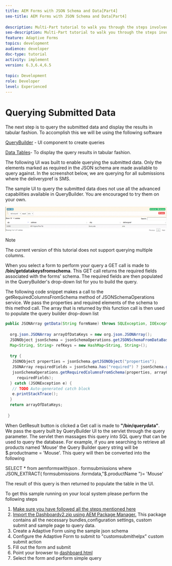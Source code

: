 ```yaml
---
title: AEM Forms with JSON Schema and Data[Part4]
seo-title: AEM Forms with JSON Schema and Data[Part4]

description: Multi-Part tutorial to walk you through the steps involved in creating Adaptive Form with JSON schema and querying the submitted data.
seo-description: Multi-Part tutorial to walk you through the steps involved in creating Adaptive Form with JSON schema and querying the submitted data.
feature: Adaptive Forms
topics: development
audience: developer
doc-type: tutorial
activity: implement
version: 6.3,6.4,6.5

topic: Development
role: Developer
level: Experienced
---
```


# Querying Submitted Data


The next step is to query the submitted data and display the results in tabular fashion. To accomplish this we will be using the following software

[QueryBuilder](https://querybuilder.js.org/) - UI component to create queries

[Data Tables](https://datatables.net/)- To display the query results in tabular fashion.

The following UI was built to enable querying the submitted data. Only the elements marked as required in the JSON schema are made available to query against. In the screenshot below, we are querying for all submissions where the deliverypref is SMS.

The sample UI to query the submitted data does not use all the advanced capabilities available in QueryBuilder. You are encouraged to try them on your own.

![querybuilder](assets/querybuilderui.gif)

>[!NOTE]
>
>The current version of this tutorial does not support querying multiple columns.

When you select a form to perform your query a GET call is made to **/bin/getdatakeysfromschema**. This GET call returns the required fields associated with the forms' schema. The required fields are then populated in the QueryBuilder's drop-down list for you to build the query.

The following code snippet makes a call to the getRequiredColumnsFromSchema method of JSONSchemaOperations service. We pass the properties and required elements of the schema to this method call. The array that is returned by this function call is then used to populate the query builder drop-down list

```java
public JSONArray getData(String formName) throws SQLException, IOException {

  org.json.JSONArray arrayOfDataKeys = new org.json.JSONArray();
  JSONObject jsonSchema = jsonSchemaOperations.getJSONSchemaFromDataBase(formName);
  Map<String, String> refKeys = new HashMap<String, String>();

  try {
   JSONObject properties = jsonSchema.getJSONObject("properties");
   JSONArray requiredFields = jsonSchema.has("required") ? jsonSchema.getJSONArray("required") : null;
   jsonSchemaOperations.getRequiredColumnsFromSchema(properties, arrayOfDataKeys, "", jsonSchema, refKeys,
     requiredFields);
  } catch (JSONException e) {
   // TODO Auto-generated catch block
   e.printStackTrace();
  }
  return arrayOfDataKeys;

 }
```

When GetResult button is clicked a Get call is made to **"/bin/querydata"**. We pass the query built by QueryBuilder UI to the servlet through the query parameter. The servlet then massages this query into SQL query that can be used to query the database. For example, if you are searching to retrieve all products named 'Mouse' the Query Builder query string will be $.productname = 'Mouse'. This query will then be converted into the following

SELECT &#42; from  aemformswithjson .  formsubmissions  where JSON_EXTRACT(  formsubmissions .formdata,"$.productName ")= 'Mouse'

The result of this query is then returned to populate the table in the UI.

To get this sample running on your local system please perform the following steps

1. [Make sure you have followed all the steps mentioned here](part2.md) 
1. [Import the Dashboardv2.zip using AEM Package Manager.](assets/dashboardv2.zip) This package contains all the necessary bundles,configuration settings, custom submit and sample page to query data.
1. Create a Adaptive Form using the sample json schema
1. Configure the Adaptive Form to submit to "customsubmithelpx" custom submit action
1. Fill out the form and submit
1. Point your browser to [dashboard.html](http://localhost:4502/content/AemForms/dashboard.html)
1. Select the form and perform simple query

